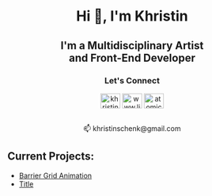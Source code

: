 <h1 align="center">Hi 👋, I'm Khristin</h1>
<h2 align="center">I'm a Multidisciplinary Artist<br>and Front-End Developer</h2>
<h3 align="center">Let's Connect</h3>
<p align="center">
<a href="https://codepen.io/khristin-schenk" target="blank"><img align="center" src="https://raw.githubusercontent.com/rahuldkjain/github-profile-readme-generator/master/src/images/icons/Social/codepen.svg" alt="khristin-schenk" height="30" width="40" /></a>
<a href="https://www.linkedin.com/in/khristin-schenk/" target="blank">
<img align="center" src="https://raw.githubusercontent.com/rahuldkjain/github-profile-readme-generator/master/src/images/icons/Social/linked-in-alt.svg" alt="www.linkedin.com/in/khristin-schenk" height="30" width="40" /></a>
<a href="https://instagram.com/atomic_ann" target="blank"><img align="center" src="https://raw.githubusercontent.com/rahuldkjain/github-profile-readme-generator/master/src/images/icons/Social/instagram.svg" alt="atomic_ann" height="30" width="40" /></a></p>

<p align="center">
<br>
📫 khristinschenk@gmail.com
</p>


## Current Projects:

- [Barrier Grid Animation](./index.html)
- [Title](#)


<!--
- [**Really Boring Games** - *Immersive 3D experiences for WebXR compatible devices*](https://github.com/really-boring-games)
<br>
- [**Atom Loves You** - *Experiments with Electronic Music, Visual Art & Computer Science*](https://github.com/atom-loves-you)
<br>


- [Title](#)
- [Title](#)
- [Title](#)
- [Title](#)
-->



